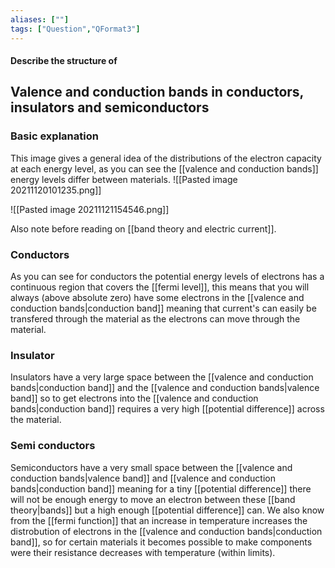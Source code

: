```yaml
---
aliases: [""]
tags: ["Question","QFormat3"]
---
```


#### Describe the structure of
## Valence and conduction bands in conductors, insulators and semiconductors
### Basic explanation
This image gives a general idea of the distributions of the electron capacity at each energy level, as you can see the [[valence and conduction bands]] energy levels differ between materials.
![[Pasted image 20211120101235.png]]

![[Pasted image 20211121154546.png]]

Also note before reading on [[band theory and electric current]].

### Conductors
As you can see for conductors the potential energy levels of electrons has a continuous region that covers the [[fermi level]], this means that you will always (above absolute zero) have some electrons in the [[valence and conduction bands|conduction band]] meaning that current's can easily be transfered through the material as the electrons can move through the material.

### Insulator
Insulators have a very large space between the [[valence and conduction bands|conduction band]] and the [[valence and conduction bands|valence band]] so to get electrons into the [[valence and conduction bands|conduction band]] requires a very high [[potential difference]] across the material.

### Semi conductors
Semiconductors have a very small space between the [[valence and conduction bands|valence band]] and [[valence and conduction bands|conduction band]] meaning for a tiny [[potential difference]] there will not be enough energy to move an electron between these [[band theory|bands]] but a high enough [[potential difference]] can. 
We also know from the [[fermi function]] that an increase in temperature increases the distrobution of electrons in the [[valence and conduction bands|conduction band]], so for certain materials it becomes possible to make components were their resistance decreases with temperature (within limits).

